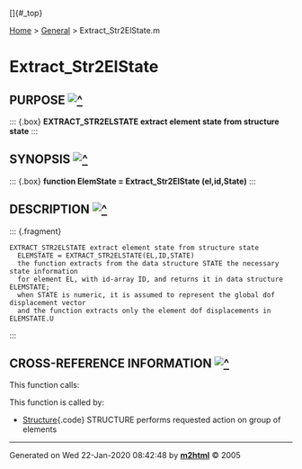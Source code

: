 []{#_top}

<div>

[Home](../FEDEASLab.html) \> [General](FEDEASLab.html) \>
Extract\_Str2ElState.m

</div>

Extract\_Str2ElState
====================

PURPOSE [![\^](../up.png)](#_top)
-------------------------------------------

::: {.box}
**EXTRACT\_STR2ELSTATE extract element state from structure state**
:::

SYNOPSIS [![\^](../up.png)](#_top)
------------------------------------------------

::: {.box}
**function ElemState = Extract\_Str2ElState (el,id,State)**
:::

DESCRIPTION [![\^](../up.png)](#_top)
------------------------------------------------------

::: {.fragment}
``` {.comment}
EXTRACT_STR2ELSTATE extract element state from structure state
  ELEMSTATE = EXTRACT_STR2ELSTATE(EL,ID,STATE)
  the function extracts from the data structure STATE the necessary state information
  for element EL, with id-array ID, and returns it in data structure ELEMSTATE;
  when STATE is numeric, it is assumed to represent the global dof displacement vector
  and the function extracts only the element dof displacements in ELEMSTATE.U
```
:::

CROSS-REFERENCE INFORMATION [![\^](../up.png)](#_top)
----------------------------------------------------------------

This function calls:

This function is called by:

-   [Structure](Structure.html "function Resp = Structure (action,Model,ElemData,State,ElemList)"){.code}
    STRUCTURE performs requested action on group of elements

------------------------------------------------------------------------

Generated on Wed 22-Jan-2020 08:42:48 by
**[m2html](http://www.artefact.tk/software/matlab/m2html/ "Matlab Documentation in HTML")**
© 2005
